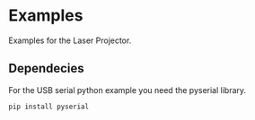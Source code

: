 # Examples
Examples for the Laser Projector.
## Dependecies
For the USB serial python example you need the pyserial library.
```
pip install pyserial
```
